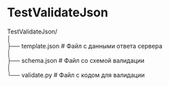 # TestValidateJson

TestValidateJson/  
│  
├── template.json   # Файл с данными ответа сервера  
│  
├── schema.json     # Файл со схемой валидации  
│  
└── validate.py      # Файл с кодом для валидации  
